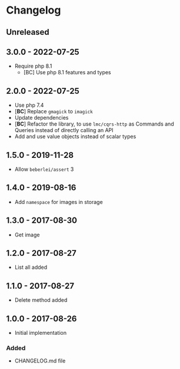 # Changelog

<!-- There is always Unreleased section on the top. Subsections (Added, Changed, Fixed, Removed) should be added as needed. -->
## Unreleased

## 3.0.0 - 2022-07-25
- Require php 8.1
    - [BC] Use php 8.1 features and types

## 2.0.0 - 2022-07-25
- Use php 7.4
- [**BC**] Replace `gmagick` to `imagick`
- Update dependencies
- [**BC**] Refactor the library, to use `lmc/cqrs-http` as Commands and Queries instead of directly calling an API
- Add and use value objects instead of scalar types

## 1.5.0 - 2019-11-28
- Allow `beberlei/assert` 3

## 1.4.0 - 2019-08-16
- Add `namespace` for images in storage

## 1.3.0 - 2017-08-30
- Get image

## 1.2.0 - 2017-08-27
- List all added

## 1.1.0 - 2017-08-27
- Delete method added

## 1.0.0 - 2017-08-26
- Initial implementation

### Added
- CHANGELOG.md file
